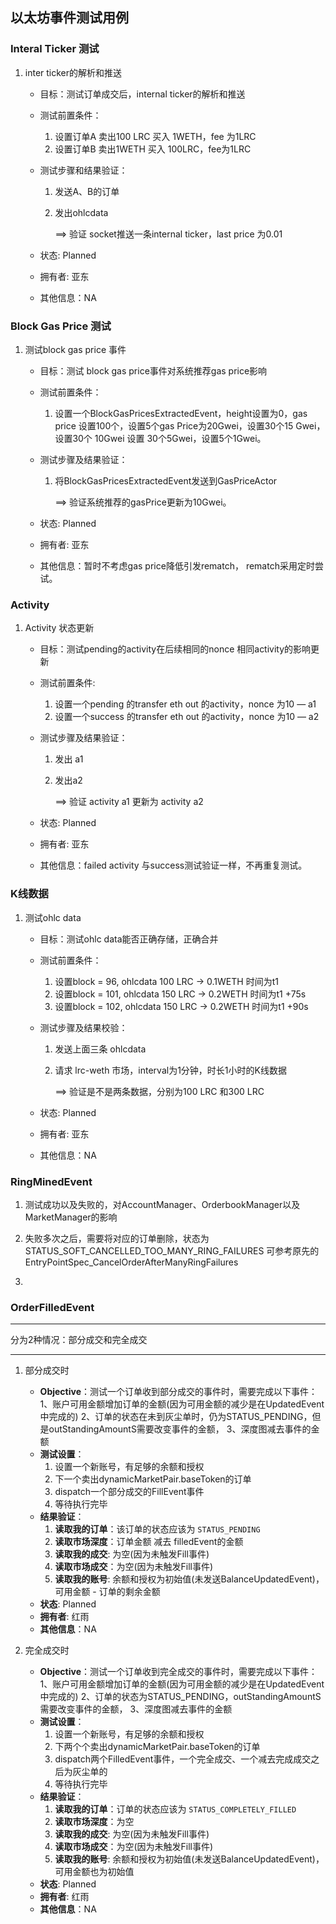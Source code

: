 ## 以太坊事件测试用例

### Interal Ticker 测试

1. inter ticker的解析和推送

   - 目标：测试订单成交后，internal ticker的解析和推送

   - 测试前置条件：

     1. 设置订单A 卖出100 LRC 买入 1WETH，fee 为1LRC
     2. 设置订单B 卖出1WETH 买入 100LRC，fee为1LRC

   - 测试步骤和结果验证：

     1. 发送A、B的订单

     2. 发出ohlcdata

        ==>  验证 socket推送一条internal ticker，last price 为0.01

   - 状态: Planned

   - 拥有者: 亚东

   - 其他信息：NA

### Block Gas Price 测试

1. 测试block gas price 事件

   - 目标：测试 block gas price事件对系统推荐gas price影响

   - 测试前置条件：

     1. 设置一个BlockGasPricesExtractedEvent，height设置为0，gas price 设置100个，设置5个gas Price为20Gwei，设置30个15 Gwei，设置30个 10Gwei 设置 30个5Gwei，设置5个1Gwei。

   - 测试步骤及结果验证：

     1. 将BlockGasPricesExtractedEvent发送到GasPriceActor 

        ==> 验证系统推荐的gasPrice更新为10Gwei。

   - 状态: Planned

   - 拥有者: 亚东

   - 其他信息：暂时不考虑gas price降低引发rematch， rematch采用定时尝试。

### Activity 

1. Activity 状态更新

   - 目标：测试pending的activity在后续相同的nonce 相同activity的影响更新

   - 测试前置条件:

     1. 设置一个pending 的transfer eth out 的activity，nonce 为10 — a1
     2. 设置一个success 的transfer eth out 的activity，nonce 为10  — a2

   - 测试步骤及结果验证：

     1. 发出 a1

     2. 发出a2

        ==> 验证 activity a1 更新为 activity a2

   - 状态: Planned

   - 拥有者: 亚东

   - 其他信息：failed activity 与success测试验证一样，不再重复测试。

### K线数据

1. 测试ohlc data 

   - 目标：测试ohlc data能否正确存储，正确合并

   - 测试前置条件：

     1. 设置block = 96,  ohlcdata 100 LRC -> 0.1WETH  时间为t1
     2. 设置block = 101,  ohlcdata 150 LRC -> 0.2WETH  时间为t1 +75s
     3. 设置block = 102,  ohlcdata 150 LRC -> 0.2WETH  时间为t1 +90s

   - 测试步骤及结果校验：

     1. 发送上面三条 ohlcdata

     2. 请求 lrc-weth 市场，interval为1分钟，时长1小时的K线数据

        ==> 验证是不是两条数据，分别为100 LRC 和300 LRC

   - 状态: Planned

   - 拥有者: 亚东

   - 其他信息：NA


### RingMinedEvent

1. 测试成功以及失败的，对AccountManager、OrderbookManager以及MarketManager的影响

1. 失败多次之后，需要将对应的订单删除，状态为STATUS_SOFT_CANCELLED_TOO_MANY_RING_FAILURES
可参考原先的 EntryPointSpec_CancelOrderAfterManyRingFailures

1. 

### OrderFilledEvent
--- 
分为2种情况：部分成交和完全成交

---    
1. 部分成交时
    - **Objective**：测试一个订单收到部分成交的事件时，需要完成以下事件：
                1、账户可用金额增加订单的金额(因为可用金额的减少是在UpdatedEvent中完成的)
                2、订单的状态在未到灰尘单时，仍为STATUS_PENDING，但是outStandingAmountS需要改变事件的金额，
                3、深度图减去事件的金额
    - **测试设置**：
        1. 设置一个新账号，有足够的余额和授权
        1. 下一个卖出dynamicMarketPair.baseToken的订单
        1. dispatch一个部分成交的FillEvent事件
        1. 等待执行完毕
    - **结果验证**：
        1. **读取我的订单**：该订单的状态应该为 `STATUS_PENDING`
        1. **读取市场深度**：订单金额 减去 filledEvent的金额
        1. **读取我的成交**: 为空(因为未触发Fill事件)
        1. **读取市场成交**：为空(因为未触发Fill事件)
        1. **读取我的账号**: 余额和授权为初始值(未发送BalanceUpdatedEvent)，可用金额 - 订单的剩余金额
    - **状态**: Planned
    - **拥有者**: 红雨
    - **其他信息**：NA
    
1. 完全成交时
    - **Objective**：测试一个订单收到完全成交的事件时，需要完成以下事件：
                1、账户可用金额增加订单的金额(因为可用金额的减少是在UpdatedEvent中完成的)
                2、订单的状态为STATUS_PENDING，outStandingAmountS需要改变事件的金额，
                3、深度图减去事件的金额
    - **测试设置**：
        1. 设置一个新账号，有足够的余额和授权
        1. 下两个个卖出dynamicMarketPair.baseToken的订单
        1. dispatch两个FilledEvent事件，一个完全成交、一个减去完成成交之后为灰尘单的
        1. 等待执行完毕
    - **结果验证**：
        1. **读取我的订单**：订单的状态应该为 `STATUS_COMPLETELY_FILLED`
        1. **读取市场深度**：为空
        1. **读取我的成交**: 为空(因为未触发Fill事件)
        1. **读取市场成交**：为空(因为未触发Fill事件)
        1. **读取我的账号**: 余额和授权为初始值(未发送BalanceUpdatedEvent)，可用金额也为初始值
    - **状态**: Planned
    - **拥有者**: 红雨
    - **其他信息**：NA